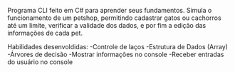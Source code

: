Programa CLI feito em C# para aprender seus fundamentos. Simula o funcionamento de um petshop, permitindo cadastrar gatos ou cachorros até um limite, verificar a validade dos dados, e por fim a edição das informações de cada pet.

Habilidades desenvoldidas:
-Controle de laços
-Estrutura de Dados (Array)
-Árvores de decisão
-Mostrar informações no console
-Receber entradas do usuário no console
